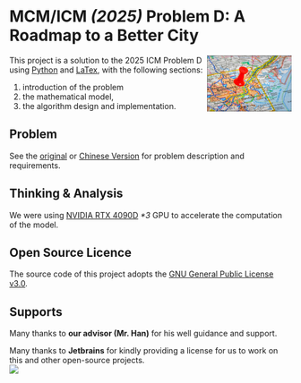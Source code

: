 # **MCM/ICM** _(2025)_ Problem D: A Roadmap to a Better City

<img align="right" height=30% width=30% src=".doc/problem/img.png"  alt="banner"/>

This project is a solution to the 2025 ICM Problem D using [Python]() and [LaTex](), with the following sections:
1. introduction of the problem
2. the mathematical model, 
3. the algorithm design and implementation.

## Problem

See the [original](.doc/problem/ORIGINAL.md) or [Chinese Version](.doc/problem/CHINESE.md)
for problem description and requirements.

## Thinking & Analysis

We were using [NVIDIA RTX 4090D](https://www.nvidia.cn/geforce/graphics-cards/40-series/rtx-4090-d/) _*3_
GPU to accelerate the computation of the model.

## Open Source Licence

The source code of this project adopts the [GNU General Public License v3.0](https://opensource.org/licenses/GPL-3.0).

## Supports

Many thanks to **our advisor (Mr. Han)** for his well guidance and support.

Many thanks to **Jetbrains** for kindly providing a license for us to work on this and other open-source projects.  
![](https://resources.jetbrains.com/storage/products/company/brand/logos/jb_beam.svg)



